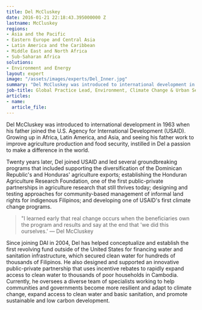 ```yaml
---
title: Del McCluskey
date: 2016-01-21 22:18:43.395000000 Z
lastname: McCluskey
regions:
- Asia and the Pacific
- Eastern Europe and Central Asia
- Latin America and the Caribbean
- Middle East and North Africa
- Sub-Saharan Africa
solutions:
- Environment and Energy
layout: expert
image: "/assets/images/experts/Del_Inner.jpg"
summary: "Del McCluskey was introduced to international development in 1963 when his father joined the U.S. Agency for International Development (USAID). Growing up in Africa, Latin America, and Asia, and seeing his father work to improve agriculture production and food security, instilled in Del a passion to make a difference in the world."
job-title: Global Practice Lead, Environment, Climate Change & Urban Services
articles:
- name:
  article_file:
---
```

Del McCluskey was introduced to international development in 1963 when his father joined the U.S. Agency for International Development (USAID). Growing up in Africa, Latin America, and Asia, and seeing his father work to improve agriculture production and food security, instilled in Del a passion to make a difference in the world.

Twenty years later, Del joined USAID and led several groundbreaking programs that included supporting the diversification of the Dominican Republic's and Honduras' agriculture exports; establishing the Honduran Agriculture Research Foundation, one of the first public-private partnerships in agriculture research that still thrives today; designing and testing approaches for community-based management of informal land rights for indigenous Filipinos; and developing one of USAID's first climate change programs.

> "I learned early that real change occurs when the beneficiaries own the program and results and say at the end that 'we did this ourselves.' — Del McCluskey

Since joining DAI in 2004, Del has helped conceptualize and establish the first revolving fund outside of the United States for financing water and sanitation infrastructure, which secured clean water for hundreds of thousands of Filipinos. He also designed and supported an innovative public-private partnership that uses incentive rebates to rapidly expand access to clean water to thousands of poor households in Cambodia. Currently, he oversees a diverse team of specialists working to help communities and governments become more resilient and adapt to climate change, expand access to clean water and basic sanitation, and promote sustainable and low carbon development.
